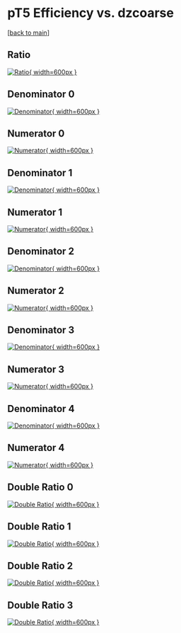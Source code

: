 # pT5 Efficiency vs. dzcoarse

[[back to main](./)]



## Ratio

[![Ratio](../mtv/var/pT5_xtr_0_0_eff_dzcoarse.png){ width=600px }](../mtv/var/pT5_xtr_0_0_eff_dzcoarse.pdf)

## Denominator 0

[![Denominator](../mtv/den/pT5_xtr_0_0_eff_dzcoarse_den0.png){ width=600px }](../mtv/den/pT5_xtr_0_0_eff_dzcoarse_den0.pdf)

## Numerator 0

[![Numerator](../mtv/num/pT5_xtr_0_0_eff_dzcoarse_num0.png){ width=600px }](../mtv/num/pT5_xtr_0_0_eff_dzcoarse_num0.pdf)

## Denominator 1

[![Denominator](../mtv/den/pT5_xtr_0_0_eff_dzcoarse_den1.png){ width=600px }](../mtv/den/pT5_xtr_0_0_eff_dzcoarse_den1.pdf)

## Numerator 1

[![Numerator](../mtv/num/pT5_xtr_0_0_eff_dzcoarse_num1.png){ width=600px }](../mtv/num/pT5_xtr_0_0_eff_dzcoarse_num1.pdf)

## Denominator 2

[![Denominator](../mtv/den/pT5_xtr_0_0_eff_dzcoarse_den2.png){ width=600px }](../mtv/den/pT5_xtr_0_0_eff_dzcoarse_den2.pdf)

## Numerator 2

[![Numerator](../mtv/num/pT5_xtr_0_0_eff_dzcoarse_num2.png){ width=600px }](../mtv/num/pT5_xtr_0_0_eff_dzcoarse_num2.pdf)

## Denominator 3

[![Denominator](../mtv/den/pT5_xtr_0_0_eff_dzcoarse_den3.png){ width=600px }](../mtv/den/pT5_xtr_0_0_eff_dzcoarse_den3.pdf)

## Numerator 3

[![Numerator](../mtv/num/pT5_xtr_0_0_eff_dzcoarse_num3.png){ width=600px }](../mtv/num/pT5_xtr_0_0_eff_dzcoarse_num3.pdf)

## Denominator 4

[![Denominator](../mtv/den/pT5_xtr_0_0_eff_dzcoarse_den4.png){ width=600px }](../mtv/den/pT5_xtr_0_0_eff_dzcoarse_den4.pdf)

## Numerator 4

[![Numerator](../mtv/num/pT5_xtr_0_0_eff_dzcoarse_num4.png){ width=600px }](../mtv/num/pT5_xtr_0_0_eff_dzcoarse_num4.pdf)

## Double Ratio 0

[![Double Ratio](../mtv/ratio/pT5_xtr_0_0_eff_dzcoarse_ratio0.png){ width=600px }](../mtv/ratio/pT5_xtr_0_0_eff_dzcoarse_ratio0.pdf)

## Double Ratio 1

[![Double Ratio](../mtv/ratio/pT5_xtr_0_0_eff_dzcoarse_ratio1.png){ width=600px }](../mtv/ratio/pT5_xtr_0_0_eff_dzcoarse_ratio1.pdf)

## Double Ratio 2

[![Double Ratio](../mtv/ratio/pT5_xtr_0_0_eff_dzcoarse_ratio2.png){ width=600px }](../mtv/ratio/pT5_xtr_0_0_eff_dzcoarse_ratio2.pdf)

## Double Ratio 3

[![Double Ratio](../mtv/ratio/pT5_xtr_0_0_eff_dzcoarse_ratio3.png){ width=600px }](../mtv/ratio/pT5_xtr_0_0_eff_dzcoarse_ratio3.pdf)

